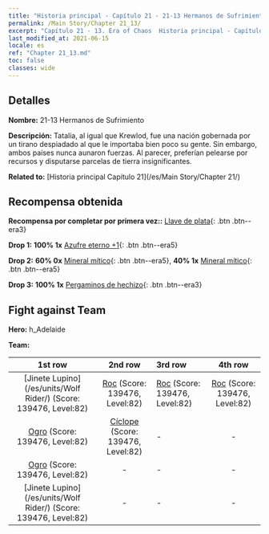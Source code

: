 ```yaml
---
title: "Historia principal - Capítulo 21 - 21-13 Hermanos de Sufrimiento"
permalink: /Main Story/Chapter 21_13/
excerpt: "Capítulo 21 - 13. Era of Chaos  Historia principal - Capítulo 21_13. 21-13 Hermanos de Sufrimiento"
last_modified_at: 2021-06-15
locale: es
ref: "Chapter 21_13.md"
toc: false
classes: wide
---
```


## Detalles

 **Nombre:** 21-13 Hermanos de Sufrimiento

 **Descripción:** Tatalia, al igual que Krewlod, fue una nación gobernada por un tirano despiadado al que le importaba bien poco su gente. Sin embargo, ambos países nunca aunaron fuerzas. Al parecer, preferían pelearse por recursos y disputarse parcelas de tierra insignificantes.

 **Related to:** [Historia principal Capítulo 21](/es/Main Story/Chapter 21/)

## Recompensa obtenida

 **Recompensa por completar por primera vez::** [Llave de plata](/ItemsES/con_693/){: .btn .btn--era3}

 **Drop 1:** **100% 1x** [Azufre eterno +1](/ItemsES/mat_71/){: .btn .btn--era5}

 **Drop 2:** **60% 0x** [Mineral mítico](/ItemsES/mat_61/){: .btn .btn--era5}, **40% 1x** [Mineral mítico](/ItemsES/mat_61/){: .btn .btn--era5}

 **Drop 3:** **100% 1x** [Pergaminos de hechizo](/ItemsES/con_694/){: .btn .btn--era3}


## Fight against Team
 **Hero:** h_Adelaide

 **Team:**


  | 1st row | 2nd row | 3rd row | 4th row |
  |:----:|:----:|:----|:----:|
  | [Jinete Lupino](/es/units/Wolf Rider/) (Score: 139476, Level:82)  | [Roc](/es/units/Roc/) (Score: 139476, Level:82)  | [Roc](/es/units/Roc/) (Score: 139476, Level:82)  | [Roc](/es/units/Roc/) (Score: 139476, Level:82)  |
  | [Ogro](/es/units/Ogre/) (Score: 139476, Level:82)  | [Cíclope](/es/units/Cyclops/) (Score: 139476, Level:82)  | - | - |
  | [Ogro](/es/units/Ogre/) (Score: 139476, Level:82)  | - | - | - |
  | [Jinete Lupino](/es/units/Wolf Rider/) (Score: 139476, Level:82)  | - | - | - |


